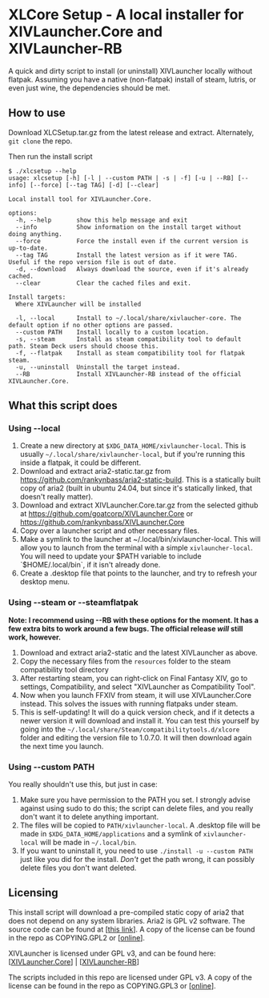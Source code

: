 # XLCore Setup - A local installer for XIVLauncher.Core and XIVLauncher-RB

A quick and dirty script to install (or uninstall) XIVLauncher locally without flatpak. Assuming you have a native (non-flatpak) install of steam, lutris, or even just wine, the dependencies should be met.

## How to use
Download XLCSetup.tar.gz from the latest release and extract. Alternately, `git clone` the repo.

Then run the install script
```
$ ./xlcsetup --help
usage: xlcsetup [-h] [-l | --custom PATH | -s | -f] [-u | --RB] [--info] [--force] [--tag TAG] [-d] [--clear]

Local install tool for XIVLauncher.Core.

options:
  -h, --help       show this help message and exit
  --info           Show information on the install target without doing anything.
  --force          Force the install even if the current version is up-to-date.
  --tag TAG        Install the latest version as if it were TAG. Useful if the repo version file is out of date.
  -d, --download   Always download the source, even if it's already cached.
  --clear          Clear the cached files and exit.

Install targets:
  Where XIVLauncher will be installed

  -l, --local      Install to ~/.local/share/xivlaucher-core. The default option if no other options are passed.
  --custom PATH    Install locally to a custom location.
  -s, --steam      Install as steam compatibility tool to default path. Steam Deck users should choose this.
  -f, --flatpak    Install as steam compatibility tool for flatpak steam.
  -u, --uninstall  Uninstall the target instead.
  --RB             Install XIVLauncher-RB instead of the official XIVLauncher.Core.
```

## What this script does
### Using --local
1. Create a new directory at `$XDG_DATA_HOME/xivlauncher-local`. This is usually `~/.local/share/xivlauncher-local`, but if you're running this inside a flatpak, it could be different.
2. Download and extract aria2-static.tar.gz from https://github.com/rankynbass/aria2-static-build. This is a statically built copy of aria2 (built in ubuntu 24.04, but since it's statically linked, that doesn't really matter).
3. Download and extract XIVLauncher.Core.tar.gz from the selected github at https://github.com/goatcorp/XIVLauncher.Core or https://github.com/rankynbass/XIVLauncher.Core
4. Copy over a launcher script and other necessary files.
5. Make a symlink to the launcher at ~/.local/bin/xivlauncher-local. This will allow you to launch from the terminal with a simple `xivlauncher-local`. You will need to update your $PATH variable to include `$HOME/.local/bin`, if it isn't already done.
6. Create a .desktop file that points to the launcher, and try to refresh your desktop menu.

### Using --steam or --steamflatpak
**Note: I recommend using --RB with these options for the moment. It has a few extra bits to work around a few bugs. The official release *will* still work, however.**
1. Download and extract aria2-static and the latest XIVLauncher as above.
2. Copy the necessary files from the `resources` folder to the steam compatibility tool directory
3. After restarting steam, you can right-click on Final Fantasy XIV, go to settings, Compatibility, and select "XIVLauncher as Compatibility Tool".
4. Now when you launch FFXIV from steam, it will use XIVLauncher.Core instead. This solves the issues with running flatpaks under steam.
5. This is self-updating! It will do a quick version check, and if it detects a newer version it will download and install it. You can test this yourself by going into the `~/.local/share/Steam/compatibilitytools.d/xlcore` folder and editing the version file to 1.0.7.0. It will then download again the next time you launch.

### Using --custom PATH
You really shouldn't use this, but just in case:
1. Make sure you have permission to the PATH you set. I strongly advise against using sudo to do this; the script can delete files, and you really don't want it to delete anything important.
2. The files will be copied to `PATH/xivlauncher-local`. A .desktop file will be made in `$XDG_DATA_HOME/applications` and a symlink of `xivlauncher-local` will be made in `~/.local/bin`.
3. If you want to uninstall it, you need to use `./install -u --custom PATH` just like you did for the install. *Don't* get the path wrong, it can possibly delete files you don't want deleted.

## Licensing
This install script will download a pre-compiled static copy of aria2 that does not depend on any system libraries. Aria2 is GPL v2 software. The source code can be found at [[this link](https://github.com/aria2/aria2)]. A copy of the license can be found in the repo as COPYING.GPL2 or [[online](https://www.gnu.org/licenses/old-licenses/gpl-2.0.txt)].

XIVLauncher is licensed under GPL v3, and can be found here: [[XIVLauncher.Core](https://github.com/goatcorp/XIVLauncher.Core)] | [[XIVLauncher-RB](https://github.com/rankynbass/XIVLauncher.Core)]

The scripts included in this repo are licensed under GPL v3. A copy of the license can be found in the repo as COPYING.GPL3 or [[online](https://www.gnu.org/licenses/gpl-3.0.txt)].
